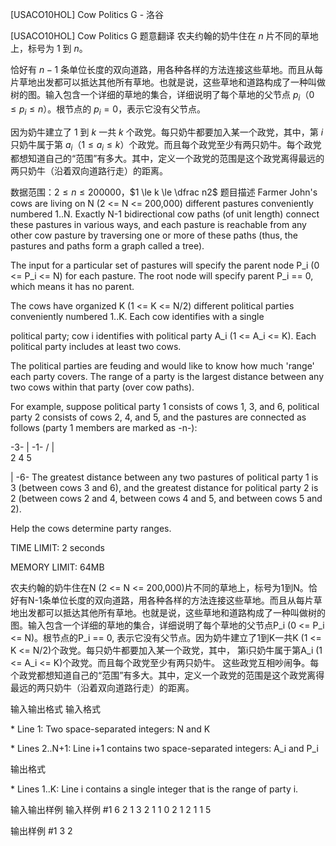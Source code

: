 



[USACO10HOL] Cow Politics G - 洛谷














[USACO10HOL] Cow Politics G
题意翻译
农夫约翰的奶牛住在 $n$ 片不同的草地上，标号为 $1$ 到 $n$。

恰好有 $n-1$ 条单位长度的双向道路，用各种各样的方法连接这些草地。而且从每片草地出发都可以抵达其他所有草地。也就是说，这些草地和道路构成了一种叫做树的图。输入包含一个详细的草地的集合，详细说明了每个草地的父节点 $p_i$（$0 \le p_i \le n$）。根节点的 $p_i = 0$，表示它没有父节点。

因为奶牛建立了 $1$ 到 $k$ 一共 $k$ 个政党。每只奶牛都要加入某一个政党，其中，第 $i$ 只奶牛属于第 $a_i$（$1 \le a_i \le k$）个政党。而且每个政党至少有两只奶牛。每个政党都想知道自己的“范围”有多大。其中，定义一个政党的范围是这个政党离得最远的两只奶牛（沿着双向道路行走）的距离。

数据范围：$2 \le n \le 200000$，$1 \le k \le \dfrac n2$
题目描述
Farmer John's cows are living on N (2 <= N <= 200,000) different pastures conveniently numbered 1..N. Exactly N-1 bidirectional cow paths (of unit length) connect these pastures in various ways, and each pasture is reachable from any other cow pasture by traversing one or more of these paths (thus, the pastures and paths form a graph called a tree).

The input for a particular set of pastures will specify the parent node P\_i (0 <= P\_i <= N) for each pasture. The root node will specify parent P\_i == 0, which means it has no parent.

The cows have organized K (1 <= K <= N/2) different political parties conveniently numbered 1..K. Each cow identifies with a single

political party; cow i identifies with political party A\_i (1 <= A\_i <= K). Each political party includes at least two cows.

The political parties are feuding and would like to know how much 'range' each party covers. The range of a party is the largest distance between any two cows within that party (over cow paths).

For example, suppose political party 1 consists of cows 1, 3, and 6, political party 2 consists of cows 2, 4, and 5, and the pastures are connected as follows (party 1 members are marked as -n-):

-3-
|
-1-
/ | \
2  4  5

|
-6-
The greatest distance between any two pastures of political party 1 is 3 (between cows 3 and 6), and the greatest distance for political party 2 is 2 (between cows 2 and 4, between cows 4 and 5, and between cows 5 and 2).

Help the cows determine party ranges.

TIME LIMIT: 2 seconds

MEMORY LIMIT: 64MB

农夫约翰的奶牛住在N (2 <= N <= 200,000)片不同的草地上，标号为1到N。恰好有N-1条单位长度的双向道路，用各种各样的方法连接这些草地。而且从每片草地出发都可以抵达其他所有草地。也就是说，这些草地和道路构成了一种叫做树的图。输入包含一个详细的草地的集合，详细说明了每个草地的父节点P\_i (0 <= P\_i <= N)。根节点的P\_i == 0, 表示它没有父节点。因为奶牛建立了1到K一共K (1 <= K <= N/2)个政党。每只奶牛都要加入某一个政党，其中， 第i只奶牛属于第A\_i (1 <= A\_i <= K)个政党。而且每个政党至少有两只奶牛。 这些政党互相吵闹争。每个政党都想知道自己的“范围”有多大。其中，定义一个政党的范围是这个政党离得最远的两只奶牛（沿着双向道路行走）的距离。

输入输出格式
输入格式

\* Line 1: Two space-separated integers: N and K

\* Lines 2..N+1: Line i+1 contains two space-separated integers: A\_i and P\_i

输出格式

\* Lines 1..K: Line i contains a single integer that is the range of party i.

输入输出样例
输入样例 #1
6 2 
1 3 
2 1 
1 0 
2 1 
2 1 
1 5 

输出样例 #1
3 
2 







